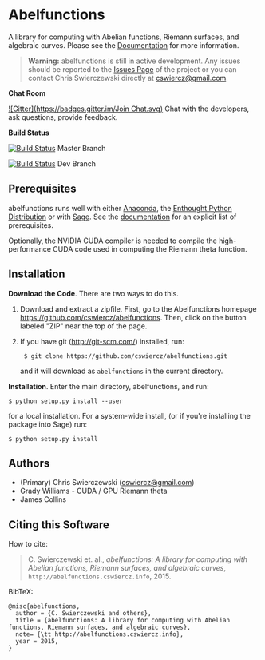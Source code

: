 Abelfunctions
=============

A library for computing with Abelian functions, Riemann surfaces, and algebraic
curves. Please see the [Documentation](http://abelfunctions.cswiercz.info) for
more information.

> **Warning:** abelfunctions is still in active development. Any issues should
  be reported to the [Issues
  Page](https://github.com/cswiercz/abelfunctions/issues) of the project or you
  can contact Chris Swierczewski directly at <cswiercz@gmail.com>.

**Chat Room**

[![Gitter](https://badges.gitter.im/Join Chat.svg)](https://gitter.im/cswiercz/abelfunctions?utm_source=badge&utm_medium=badge&utm_campaign=pr-badge&utm_content=badge) Chat with the developers, ask questions, provide feedback.

**Build Status**

[![Build Status](https://travis-ci.org/cswiercz/abelfunctions.svg?branch=master)](https://travis-ci.org/cswiercz/abelfunctions) Master Branch

[![Build Status](https://travis-ci.org/cswiercz/abelfunctions.svg?branch=dev)](https://travis-ci.org/cswiercz/abelfunctions) Dev Branch


Prerequisites
-------------

abelfunctions runs well with either
[Anaconda](https://store.continuum.io/cshop/anaconda/), the [Enthought Python
Distribution](http://enthought.com/products/epd.php) or with
[Sage](http://www.sagemath.org). See the
[documentation](http://abelfunctions.cswiercz.info) for an explicit list of
prerequisites.

Optionally, the NVIDIA CUDA compiler is needed to compile the high-performance
CUDA code used in computing the Riemann theta function.


Installation
------------

**Download the Code**. There are two ways to do this.

1. Download and extract a zipfile. First, go to the Abelfunctions homepage
   https://github.com/cswiercz/abelfunctions. Then, click on the button labeled
   "ZIP" near the top of the page.

2. If you have git (http://git-scm.com/) installed, run:

        $ git clone https://github.com/cswiercz/abelfunctions.git

   and it will download as `abelfunctions` in the current directory.

**Installation**. Enter the main directory, abelfunctions, and run:

    $ python setup.py install --user

for a local installation. For a system-wide install, (or if you're installing
the package into Sage) run:

    $ python setup.py install

Authors
-------

* (Primary) Chris Swierczewski (<cswiercz@gmail.com>)
* Grady Williams - CUDA / GPU Riemann theta
* James Collins

Citing this Software
--------------------

How to cite:

> C. Swierczewski et. al., *abelfunctions: A library for computing with Abelian
  functions, Riemann surfaces, and algebraic curves*,
  `http://abelfunctions.cswiercz.info`, 2015.

BibTeX:

    @misc{abelfunctions,
      author = {C. Swierczewski and others},
      title = {abelfunctions: A library for computing with Abelian functions, Riemann surfaces, and algebraic curves},
      note= {\tt http://abelfunctions.cswiercz.info},
      year = 2015,
    }
